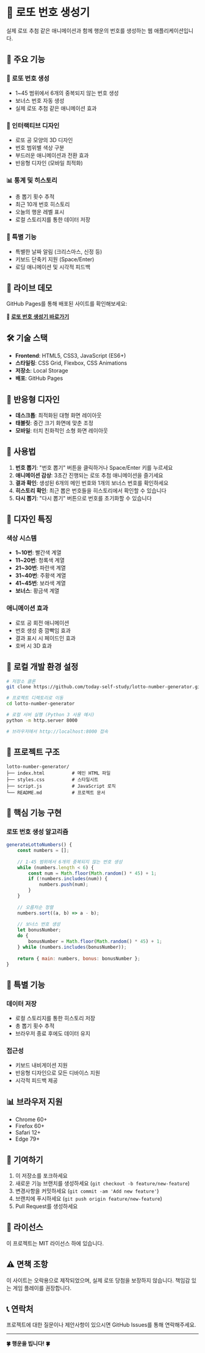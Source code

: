 # 🎱 로또 번호 생성기

실제 로또 추첨 같은 애니메이션과 함께 행운의 번호를 생성하는 웹 애플리케이션입니다.

## 🌟 주요 기능

### 🎲 로또 번호 생성
- 1~45 범위에서 6개의 중복되지 않는 번호 생성
- 보너스 번호 자동 생성
- 실제 로또 추첨 같은 애니메이션 효과

### 🎨 인터랙티브 디자인
- 로또 공 모양의 3D 디자인
- 번호 범위별 색상 구분
- 부드러운 애니메이션과 전환 효과
- 반응형 디자인 (모바일 최적화)

### 📊 통계 및 히스토리
- 총 뽑기 횟수 추적
- 최근 10개 번호 히스토리
- 오늘의 행운 레벨 표시
- 로컬 스토리지를 통한 데이터 저장

### 🎉 특별 기능
- 특별한 날짜 알림 (크리스마스, 신정 등)
- 키보드 단축키 지원 (Space/Enter)
- 로딩 애니메이션 및 시각적 피드백

## 🚀 라이브 데모

GitHub Pages를 통해 배포된 사이트를 확인해보세요:

**🔗 [로또 번호 생성기 바로가기](https://today-self-study.github.io/lotto-number-generator/)**

## 🛠️ 기술 스택

- **Frontend**: HTML5, CSS3, JavaScript (ES6+)
- **스타일링**: CSS Grid, Flexbox, CSS Animations
- **저장소**: Local Storage
- **배포**: GitHub Pages

## 📱 반응형 디자인

- **데스크톱**: 최적화된 대형 화면 레이아웃
- **태블릿**: 중간 크기 화면에 맞춘 조정
- **모바일**: 터치 친화적인 소형 화면 레이아웃

## 🎯 사용법

1. **번호 뽑기**: "번호 뽑기" 버튼을 클릭하거나 Space/Enter 키를 누르세요
2. **애니메이션 감상**: 3초간 진행되는 로또 추첨 애니메이션을 즐기세요
3. **결과 확인**: 생성된 6개의 메인 번호와 1개의 보너스 번호를 확인하세요
4. **히스토리 확인**: 최근 뽑은 번호들을 히스토리에서 확인할 수 있습니다
5. **다시 뽑기**: "다시 뽑기" 버튼으로 번호를 초기화할 수 있습니다

## 🎨 디자인 특징

### 색상 시스템
- **1~10번**: 빨간색 계열
- **11~20번**: 청록색 계열
- **21~30번**: 파란색 계열
- **31~40번**: 주황색 계열
- **41~45번**: 보라색 계열
- **보너스**: 황금색 계열

### 애니메이션 효과
- 로또 공 회전 애니메이션
- 번호 생성 중 깜빡임 효과
- 결과 표시 시 페이드인 효과
- 호버 시 3D 효과

## 🔧 로컬 개발 환경 설정

```bash
# 저장소 클론
git clone https://github.com/today-self-study/lotto-number-generator.git

# 프로젝트 디렉토리로 이동
cd lotto-number-generator

# 로컬 서버 실행 (Python 3 사용 예시)
python -m http.server 8000

# 브라우저에서 http://localhost:8000 접속
```

## 📁 프로젝트 구조

```
lotto-number-generator/
├── index.html          # 메인 HTML 파일
├── styles.css          # 스타일시트
├── script.js           # JavaScript 로직
└── README.md           # 프로젝트 문서
```

## 🎯 핵심 기능 구현

### 로또 번호 생성 알고리즘
```javascript
generateLottoNumbers() {
    const numbers = [];
    
    // 1-45 범위에서 6개의 중복되지 않는 번호 생성
    while (numbers.length < 6) {
        const num = Math.floor(Math.random() * 45) + 1;
        if (!numbers.includes(num)) {
            numbers.push(num);
        }
    }
    
    // 오름차순 정렬
    numbers.sort((a, b) => a - b);
    
    // 보너스 번호 생성
    let bonusNumber;
    do {
        bonusNumber = Math.floor(Math.random() * 45) + 1;
    } while (numbers.includes(bonusNumber));
    
    return { main: numbers, bonus: bonusNumber };
}
```

## 🌟 특별 기능

### 데이터 저장
- 로컬 스토리지를 통한 히스토리 저장
- 총 뽑기 횟수 추적
- 브라우저 종료 후에도 데이터 유지

### 접근성
- 키보드 내비게이션 지원
- 반응형 디자인으로 모든 디바이스 지원
- 시각적 피드백 제공

## 📊 브라우저 지원

- Chrome 60+
- Firefox 60+
- Safari 12+
- Edge 79+

## 🤝 기여하기

1. 이 저장소를 포크하세요
2. 새로운 기능 브랜치를 생성하세요 (`git checkout -b feature/new-feature`)
3. 변경사항을 커밋하세요 (`git commit -am 'Add new feature'`)
4. 브랜치에 푸시하세요 (`git push origin feature/new-feature`)
5. Pull Request를 생성하세요

## 📝 라이선스

이 프로젝트는 MIT 라이선스 하에 있습니다.

## ⚠️ 면책 조항

이 사이트는 오락용으로 제작되었으며, 실제 로또 당첨을 보장하지 않습니다. 
책임감 있는 게임 플레이를 권장합니다.

## 📞 연락처

프로젝트에 대한 질문이나 제안사항이 있으시면 GitHub Issues를 통해 연락해주세요.

---

**🍀 행운을 빕니다! 🍀**